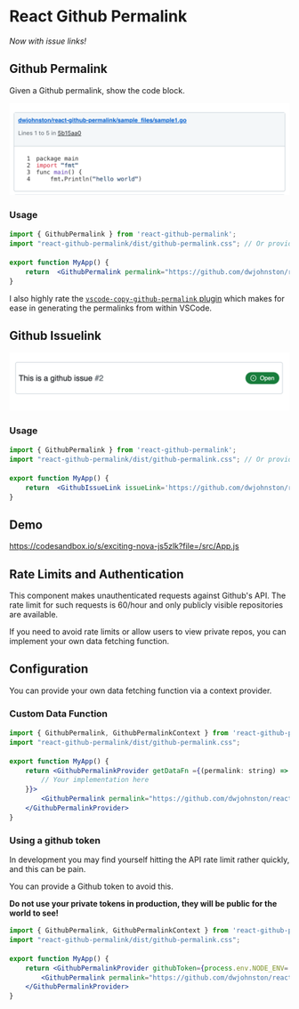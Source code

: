 # React Github Permalink

_Now with issue links!_ 

## Github Permalink

Given a Github permalink, show the code block. 

![screenshot of the tool in action](./screenshot.png)


### Usage
```jsx
import { GithubPermalink } from 'react-github-permalink';
import "react-github-permalink/dist/github-permalink.css"; // Or provide your own styles

export function MyApp() {
    return  <GithubPermalink permalink="https://github.com/dwjohnston/react-github-permalink/blob/5b15aa07e60af4e317086f391b28cadf9aae8e1b/sample_files/sample1.go#L1-L5"/>
}
```

I also highly rate the [`vscode-copy-github-permalink` plugin](https://marketplace.visualstudio.com/items?itemName=hogashi.vscode-copy-github-permalink) which makes for ease in generating the permalinks from within VSCode.

## Github Issuelink


![screenshot of the GithubIssueLink tool in action](./screenshot2.png)

### Usage
```jsx
import { GithubPermalink } from 'react-github-permalink';
import "react-github-permalink/dist/github-permalink.css"; // Or provide your own styles

export function MyApp() {
    return  <GithubIssueLink issueLink='https://github.com/dwjohnston/react-github-permalink/issues/2' />,
}
```


## Demo

https://codesandbox.io/s/exciting-nova-js5zlk?file=/src/App.js

## Rate Limits and Authentication

This component makes unauthenticated requests against Github's API. The rate limit for such requests is 60/hour and only publicly visible repositories are available. 

If you need to avoid rate limits or allow users to view private repos, you can implement your own data fetching function. 

## Configuration 

You can provide your own data fetching function via a context provider. 

### Custom Data Function

```jsx
import { GithubPermalink, GithubPermalinkContext } from 'react-github-permalink';
import "react-github-permalink/dist/github-permalink.css";

export function MyApp() {
    return <GithubPermalinkProvider getDataFn ={(permalink: string) => {
        // Your implementation here
    }}>  
        <GithubPermalink permalink="https://github.com/dwjohnston/react-github-permalink/blob/5b15aa07e60af4e317086f391b28cadf9aae8e1b/sample_files/sample1.go#L1-L5"/>
    </GithubPermalinkProvider>
}    
```

### Using a github token 

In development you may find yourself hitting the API rate limit rather quickly, and this can be pain. 

You can provide a Github token to avoid this. 

**Do not use your private tokens in production, they will be public for the world to see!**

```jsx
import { GithubPermalink, GithubPermalinkContext } from 'react-github-permalink';
import "react-github-permalink/dist/github-permalink.css";

export function MyApp() {
    return <GithubPermalinkProvider githubToken={process.env.NODE_ENV='development' && process.env.MY_GITHUB_TOKEN}>  
        <GithubPermalink permalink="https://github.com/dwjohnston/react-github-permalink/blob/5b15aa07e60af4e317086f391b28cadf9aae8e1b/sample_files/sample1.go#L1-L5"/>
    </GithubPermalinkProvider>
}    

```